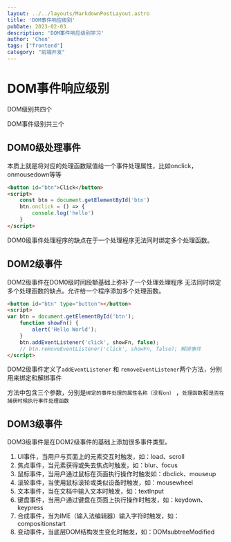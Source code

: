 ```yaml
---
layout: ../../layouts/MarkdownPostLayout.astro
title: 'DOM事件响应级别'
pubDate: 2023-02-03
description: 'DOM事件响应级别学习'
author: 'Chen'
tags: ["frontend"]
category: "前端开发"
---
```

# DOM事件响应级别

DOM级别共四个

DOM事件级别共三个

## DOM0级处理事件

本质上就是将对应的处理函数赋值给一个事件处理属性，比如onclick，onmousedown等等

```html
<button id="btn">Click</button>
<script>
	const btn = document.getElementById('btn')
    btn.onclick = () => {
        console.log('hello')
    }
</script>
```

DOM0级事件处理程序的缺点在于一个处理程序无法同时绑定多个处理函数。

## DOM2级事件

DOM2级事件在DOM0级时间段额基础上弥补了一个处理处理程序
无法同时绑定多个处理函数的缺点。允许给一个程序添加多个处理函数。

```html
<button id="btn" type="button"></button>
<script>
var btn = document.getElementById('btn');    
    function showFn() {
        alert('Hello World');
    }    
    btn.addEventListener('click', showFn, false);
    // btn.removeEventListener('click', showFn, false); 解绑事件
</script>
```

DOM2级事件定义了``addEventListener`` 和 ``removeEventListener``两个方法，分别用来绑定和解绑事件

方法中包含三个参数，分别是``绑定的事件处理的属性名称（没有on）`` ，``处理函数``和``是否在捕获时候执行事件处理函数``

## DOM3级事件

DOM3级事件是在DOM2级事件的基础上添加很多事件类型。

1.  UI事件，当用户与页面上的元素交互时触发，如：load、scroll
2.  焦点事件，当元素获得或失去焦点时触发，如：blur、focus
3.  鼠标事件，当用户通过鼠标在页面执行操作时触发如：dbclick、mouseup
4.  滚轮事件，当使用鼠标滚轮或类似设备时触发，如：mousewheel
5.  文本事件，当在文档中输入文本时触发，如：textInput
6.  键盘事件，当用户通过键盘在页面上执行操作时触发，如：keydown、keypress
7.  合成事件，当为IME（输入法编辑器）输入字符时触发，如：compositionstart
8.  变动事件，当底层DOM结构发生变化时触发，如：DOMsubtreeModified